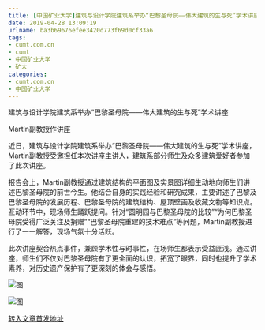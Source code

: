 ```yaml
---
title: [中国矿业大学]建筑与设计学院建筑系举办“巴黎圣母院——伟大建筑的生与死”学术讲座  | cumt.com.cn
date: 2019-04-28 13:09:19
urlname: ba3b69676efee3420d773f69d0cf33a6
tags: 
- cumt.com.cn
- cumt
- 中国矿业大学
- 矿大
categories:
- cumt.com.cn
- 中国矿业大学
---
```


建筑与设计学院建筑系举办“巴黎圣母院——伟大建筑的生与死”学术讲座

Martin副教授作讲座

近日，建筑与设计学院建筑系举办“巴黎圣母院——伟大建筑的生与死”学术讲座，Martin副教授受邀担任本次讲座主讲人，建筑系部分师生及众多建筑爱好者参加了此次讲座。

报告会上，Martin副教授通过建筑结构的平面图及实景图详细生动地向师生们讲述巴黎圣母院的前世今生。他结合自身的实践经验和研究成果，主要讲述了巴黎及巴黎圣母院的发展历程、巴黎圣母院的建筑结构、屋顶壁画及收藏文物等知识点。互动环节中，现场师生踊跃提问。针对“圆明园与巴黎圣母院的比较”“为何巴黎圣母院受得广泛关注及捐赠”“巴黎圣母院重建的技术难点”等问题，Martin副教授进行了一一解答，现场气氛十分活跃。

此次讲座契合热点事件，兼顾学术性与时事性，在场师生都表示受益匪浅。通过讲座，师生们不仅对巴黎圣母院有了更全面的认识，拓宽了眼界，同时也提升了学术素养，对历史遗产保护有了更深刻的体会与感悟。

![图](http://art.cumt.edu.cn/_upload/article/images/59/40/fea9405c45b59b486e982631ae74/9ddb20c2-c195-4315-96f3-d67ba5d8bd12.jpg)

![图](http://art.cumt.edu.cn/_upload/article/images/59/40/fea9405c45b59b486e982631ae74/692b48b3-3fee-4e08-99ad-f661e1123993.jpg)

[转入文章首发地址](http://xwzx.cumt.edu.cn/f3/96/c513a521110/page.htm)
